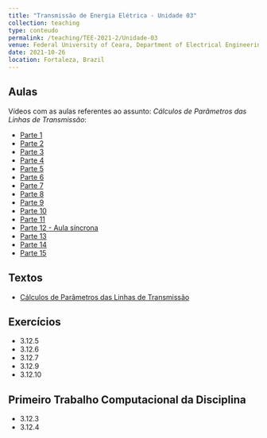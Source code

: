 ```yaml
---
title: "Transmissão de Energia Elétrica - Unidade 03"
collection: teaching
type: conteudo
permalink: /teaching/TEE-2021-2/Unidade-03
venue: Federal University of Ceara, Department of Electrical Engineering
date: 2021-10-26
location: Fortaleza, Brazil
---
```


## Aulas
Vídeos com as aulas referentes ao assunto: *Cálculos de Parâmetros das Linhas de Transmissão*:
- [Parte 1](https://drive.google.com/file/d/1gDM-cauwpfXNftowTkKaOpOWSQnesBk_/view?usp=sharing)
- [Parte 2](https://drive.google.com/file/d/1MYinG1Gd9Ng5GgWnK61W6a1s0fNmoUK0/view?usp=sharing)
- [Parte 3](https://drive.google.com/file/d/1VGPmBzrew6b7l7MW-Xgc7FnVB06Btln7/view?usp=sharing)
- [Parte 4](https://drive.google.com/file/d/1TdTUqjOOorHmES6rxO9-jna7QYTpAS5V/view?usp=drivesdk)
- [Parte 5](https://drive.google.com/file/d/1SJ3WQRjJ-OMwEb3gKVs0fNXu37kzQi-c/view?usp=drivesdk)
- [Parte 6](https://drive.google.com/file/d/1BiWTzDZBs55bvAwRuaghTxjW2fSO2R_u/view?usp=drivesdk)
- [Parte 7](https://drive.google.com/file/d/1MbcYw53REYQ4X1rsf1l-Dmnp9vALDddL/view?usp=drivesdk)
- [Parte 8](https://drive.google.com/file/d/1QEOnO7L-zzCa9-_kZcxO5UlvcrgSle8F/view?usp=drivesdk)
- [Parte 9](https://drive.google.com/file/d/1xAUZilYnLfxuQzqotSyMPb_IPjsXFnQG/view?usp=drivesdk)
- [Parte 10](https://drive.google.com/file/d/1G-QdGycWy9jvSjChRf4DuEYxQy1Ts4w5/view?usp=drivesdk)
- [Parte 11](https://drive.google.com/file/d/1MRrUK2zQX-MrJpllk5avJCkKv1iEbPjc/view?usp=drivesdk)
- [Parte 12 - Aula síncrona](https://drive.google.com/file/d/1yY2_cl8eab5fpZuYhGUu5l7gT5x8-i3v/view?usp=drivesdk)
- [Parte 13](https://drive.google.com/file/d/1ynaoo02Pc4rBuwzZFub7P1nQWxmh052U/view?usp=drivesdk)
- [Parte 14](https://drive.google.com/file/d/1U0Fd1XddmUCg9SC_9WrUQLPsJ1OseJZj/view?usp=drivesdk)
- [Parte 15](https://drive.google.com/file/d/1prHWPDNVb2G8FKEU4pyTIw5jotkkiunP/view?usp=drivesdk)

## Textos
- [Cálculos de Parâmetros das Linhas de Transmissão](https://drive.google.com/file/d/1pbIv8IKK5ZDiIk-qGn7V_535VtwTytv3/view?usp=drivesdk)

## Exercícios
- 3.12.5
- 3.12.6
- 3.12.7
- 3.12.9
- 3.12.10

## Primeiro Trabalho Computacional da Disciplina
- 3.12.3
- 3.12.4